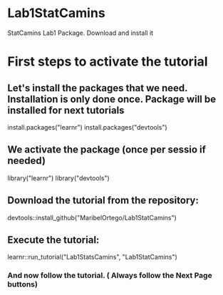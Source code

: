# Lab1StatCamins
StatCamins Lab1 Package. Download and install it

# First steps to activate the tutorial

## Let's install the packages that we need. Installation is only done once. Package will be installed for next tutorials

install.packages("learnr")
install.packages("devtools")

## We activate the package (once per sessio if needed)
library("learnr")
library("devtools")

## Download the tutorial from the repository:
devtools::install_github("MaribelOrtego/Lab1StatCamins")
## Execute the tutorial:
learnr::run_tutorial("Lab1StatsCamins", "Lab1StatCamins")

### And now follow the tutorial. ( Always follow the Next Page buttons) 
